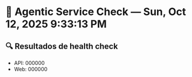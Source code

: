 # 🧠 Agentic Service Check — Sun, Oct 12, 2025  9:33:13 PM

## 🔍 Resultados de health check
- API: 000000
- Web: 000000

